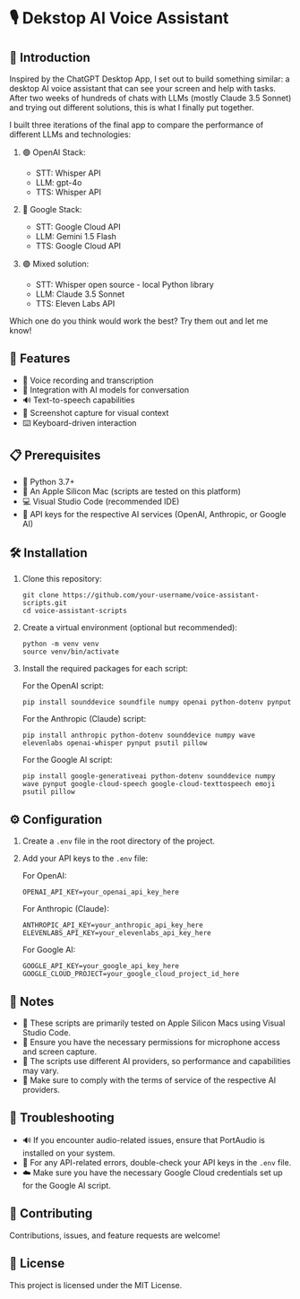 # 🎙️ Dekstop AI Voice Assistant

## 🌟 Introduction

Inspired by the ChatGPT Desktop App, I set out to build something similar: a desktop AI voice assistant that can see your screen and help with tasks. After two weeks of hundreds of chats with LLMs (mostly Claude 3.5 Sonnet) and trying out different solutions, this is what I finally put together.

I built three iterations of the final app to compare the performance of different LLMs and technologies:

1. 🟢 OpenAI Stack:
   - STT: Whisper API
   - LLM: gpt-4o
   - TTS: Whisper API

2. 🔵 Google Stack:
   - STT: Google Cloud API
   - LLM: Gemini 1.5 Flash
   - TTS: Google Cloud API

3. 🟣 Mixed solution:
   - STT: Whisper open source - local Python library
   - LLM: Claude 3.5 Sonnet
   - TTS: Eleven Labs API

Which one do you think would work the best? Try them out and let me know!

## 🚀 Features

- 🎤 Voice recording and transcription
- 🤖 Integration with AI models for conversation
- 🔊 Text-to-speech capabilities
- 📸 Screenshot capture for visual context
- ⌨️ Keyboard-driven interaction

## 📋 Prerequisites

- 🐍 Python 3.7+
- 🍎 An Apple Silicon Mac (scripts are tested on this platform)
- 💻 Visual Studio Code (recommended IDE)
- 🔑 API keys for the respective AI services (OpenAI, Anthropic, or Google AI)

## 🛠️ Installation

1. Clone this repository:
   ```
   git clone https://github.com/your-username/voice-assistant-scripts.git
   cd voice-assistant-scripts
   ```

2. Create a virtual environment (optional but recommended):
   ```
   python -m venv venv
   source venv/bin/activate
   ```

3. Install the required packages for each script:

   For the OpenAI script:
   ```
   pip install sounddevice soundfile numpy openai python-dotenv pynput
   ```

   For the Anthropic (Claude) script:
   ```
   pip install anthropic python-dotenv sounddevice numpy wave elevenlabs openai-whisper pynput psutil pillow
   ```

   For the Google AI script:
   ```
   pip install google-generativeai python-dotenv sounddevice numpy wave pynput google-cloud-speech google-cloud-texttospeech emoji psutil pillow
   ```

## ⚙️ Configuration

1. Create a `.env` file in the root directory of the project.
2. Add your API keys to the `.env` file:

   For OpenAI:
   ```
   OPENAI_API_KEY=your_openai_api_key_here
   ```

   For Anthropic (Claude):
   ```
   ANTHROPIC_API_KEY=your_anthropic_api_key_here
   ELEVENLABS_API_KEY=your_elevenlabs_api_key_here
   ```

   For Google AI:
   ```
   GOOGLE_API_KEY=your_google_api_key_here
   GOOGLE_CLOUD_PROJECT=your_google_cloud_project_id_here
   ```

## 📝 Notes

- 🍎 These scripts are primarily tested on Apple Silicon Macs using Visual Studio Code.
- 🎤 Ensure you have the necessary permissions for microphone access and screen capture.
- 🤖 The scripts use different AI providers, so performance and capabilities may vary.
- 📜 Make sure to comply with the terms of service of the respective AI providers.

## 🔧 Troubleshooting

- 🔊 If you encounter audio-related issues, ensure that PortAudio is installed on your system.
- 🔑 For any API-related errors, double-check your API keys in the `.env` file.
- ☁️ Make sure you have the necessary Google Cloud credentials set up for the Google AI script.

## 🤝 Contributing

Contributions, issues, and feature requests are welcome!

## 📄 License

This project is licensed under the MIT License.
